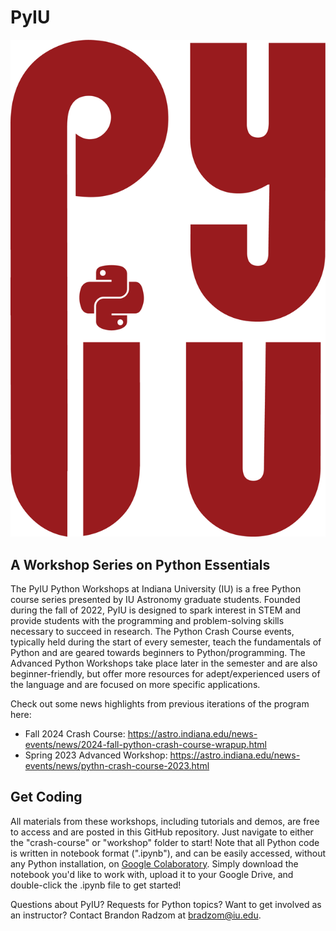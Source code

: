 # PyIU
![PyIU logo](pyiu.png)
## A Workshop Series on Python Essentials

The PyIU Python Workshops at Indiana University (IU) is a free Python course series presented by IU Astronomy graduate students. Founded during the fall of 2022, PyIU is designed to spark interest in STEM and provide students with the programming and problem-solving skills necessary to succeed in research. The Python Crash Course events, typically held during the start of every semester, teach the fundamentals of Python and are geared towards beginners to Python/programming. The Advanced Python Workshops take place later in the semester and are also beginner-friendly, but offer more resources for adept/experienced users of the language and are focused on more specific applications.

Check out some news highlights from previous iterations of the program here:
- Fall 2024 Crash Course: <a href="astro.indiana.edu/news-events/news/2024-fall-python-crash-course-wrapup.html">https://astro.indiana.edu/news-events/news/2024-fall-python-crash-course-wrapup.html</a>
- Spring 2023 Advanced Workshop: <a href="astro.indiana.edu/news-events/news/2024-fall-python-crash-course-wrapup.html">https://astro.indiana.edu/news-events/news/pythn-crash-course-2023.html</a>

## Get Coding

All materials from these workshops, including tutorials and demos, are free to access and are posted in this GitHub repository. Just navigate to either the "crash-course" or "workshop" folder to start! Note that all Python code is written in notebook format (".ipynb"), and can be easily accessed, without any Python installation, on <a href="https://colab.google/">Google Colaboratory</a>. Simply download the notebook you'd like to work with, upload it to your Google Drive, and double-click the .ipynb file to get started!

Questions about PyIU? Requests for Python topics? Want to get involved as an instructor? Contact Brandon Radzom at <a href="bradzom@iu.edu">bradzom@iu.edu</a>.
